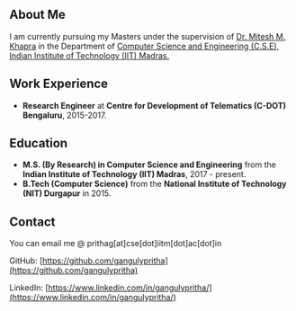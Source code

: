 ## About Me
I am currently pursuing my Masters under the supervision of [Dr. Mitesh M. Khapra](http://www.cse.iitm.ac.in/~miteshk/) in the Department of [Computer Science and Engineering (C.S.E), Indian Institute of Technology (IIT) Madras.](http://www.cse.iitm.ac.in/) 

<!--
My research area broadly spans Computer Vision, Visual Question Answering and Deep Learning. I am also working as a Project Associate at [Robert Bosch Centre for Data Science and Artificial Intelligence](https://rbc-dsai.iitm.ac.in/) where I'm exploring how to make machines comprehend structured images.
-->

## Work Experience
* **Research Engineer** at **Centre for Development of Telematics (C-DOT) Bengaluru**, 2015-2017.

## Education
* **M.S. (By Research) in Computer Science and Engineering** from the **Indian Institute of Technology (IIT) Madras**, 2017 - present.
* **B.Tech (Computer Science)** from the **National Institute of Technology (NIT) Durgapur** in 2015.

## Contact
You can email me @ prithag[at]cse[dot]iitm[dot]ac[dot]in

GitHub: [https://github.com/gangulypritha](https://github.com/gangulypritha)

LinkedIn: [https://www.linkedin.com/in/gangulypritha/](https://www.linkedin.com/in/gangulypritha/)
